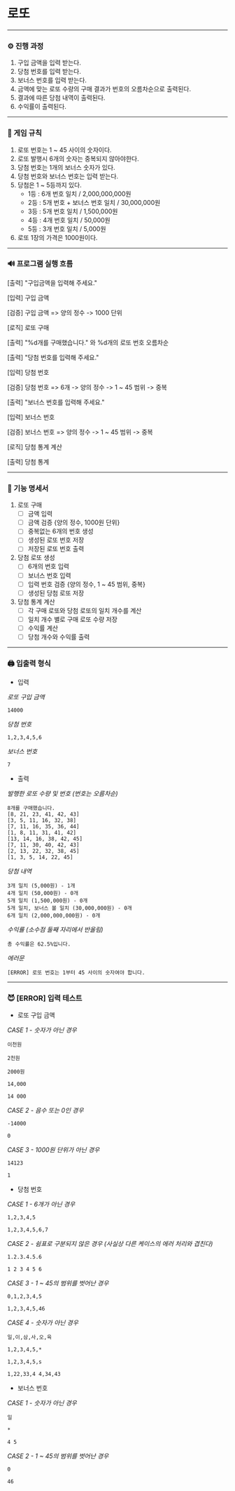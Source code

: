 # 로또

- - -

### ⚙️ 진행 과정

1. 구입 금액을 입력 받는다.
2. 당첨 번호를 입력 받는다.
3. 보너스 번호를 입력 받는다.
4. 금액에 맞는 로또 수량의 구매 결과가 번호의 오름차순으로 출력된다.
5. 결과에 따른 당첨 내역이 출력된다.
6. 수익률이 출력된다.

- - -

### 🧨 게임 규칙

1. 로또 번호는 1 ~ 45 사이의 숫자이다.
2. 로또 발행시 6개의 숫자는 중복되지 않아야한다.
3. 당첨 번호는 1개의 보너스 숫자가 있다.
4. 당첨 번호와 보너스 번호는 입력 받는다.
5. 당첨은 1 ~ 5등까지 있다.
   - 1등 : 6개 번호 일치 / 2,000,000,000원
   - 2등 : 5개 번호 + 보너스 번호 일치 / 30,000,000원
   - 3등 : 5개 번호 일치 / 1,500,000원
   - 4등 : 4개 번호 일치 / 50,000원
   - 5등 : 3개 번호 일치 / 5,000원
6. 로또 1장의 가격은 1000원이다.

- - -

### 🔊 프로그램 실행 흐름

[출력] "구입금액을 입력해 주세요."

[입력] 구입 금액

[검증] 구입 금액 => 양의 정수 -> 1000 단위

[로직] 로또 구매

[출력] "%d개를 구매했습니다." 와 %d개의 로또 번호 오름차순

[출력] "당첨 번호를 입력해 주세요."

[입력] 당첨 번호

[검증] 당첨 번호 => 6개 -> 양의 정수 -> 1 ~ 45 범위 -> 중복

[출력] "보너스 번호를 입력해 주세요."

[입력] 보너스 번호

[검증] 보너스 번호 => 양의 정수 -> 1 ~ 45 범위 -> 중복

[로직] 당첨 통계 계산

[출력] 당첨 통계

- - -

### 📝 기능 명세서

1. 로또 구매
   - [ ] 금액 입력
   - [ ] 금액 검증 {양의 정수, 1000원 단위}
   - [ ] 중복없는 6개의 번호 생성
   - [ ] 생성된 로또 번호 저장
   - [ ] 저장된 로또 번호 출력
2. 당첨 로또 생성
   - [ ] 6개의 번호 입력
   - [ ] 보너스 번호 입력
   - [ ] 입력 번호 검증 {양의 정수, 1 ~ 45 범위, 중복}
   - [ ] 생성된 당첨 로또 저장
3. 당첨 통계 계산
   - [ ] 각 구매 로또와 당첨 로또의 일치 개수를 계산
   - [ ] 일치 개수 별로 구매 로또 수량 저장
   - [ ] 수익률 계산
   - [ ] 당첨 개수와 수익률 출력

------

### 🖨️ 입출력 형식

- 입력

*로또 구입 금액*

```
14000
```



*당첨 번호*

```
1,2,3,4,5,6
```



*보너스 번호*

```
7
```



- 출력

*발행한 로또 수량 및 번호 (번호는 오름차순)*

```
8개를 구매했습니다.
[8, 21, 23, 41, 42, 43] 
[3, 5, 11, 16, 32, 38] 
[7, 11, 16, 35, 36, 44] 
[1, 8, 11, 31, 41, 42] 
[13, 14, 16, 38, 42, 45] 
[7, 11, 30, 40, 42, 43] 
[2, 13, 22, 32, 38, 45] 
[1, 3, 5, 14, 22, 45]
```



*당첨 내역*

```
3개 일치 (5,000원) - 1개
4개 일치 (50,000원) - 0개
5개 일치 (1,500,000원) - 0개
5개 일치, 보너스 볼 일치 (30,000,000원) - 0개
6개 일치 (2,000,000,000원) - 0개
```



*수익률 (소수점 둘째 자리에서 반올림)* 

```
총 수익률은 62.5%입니다.
```



*에러문*

```
[ERROR] 로또 번호는 1부터 45 사이의 숫자여야 합니다.
```

------

### 😈 [ERROR] 입력 테스트

- 로또 구입 금액

*CASE 1 - 숫자가 아닌 경우*

```
이천원
```

```
2천원
```

```
2000원
```

```
14,000
```

```
14 000
```



*CASE 2 - 음수 또는 0인 경우*

```
-14000
```

```
0
```



*CASE 3 - 1000원 단위가 아닌 경우*

```
14123
```

```
1
```



- 당첨 번호

*CASE 1 - 6개가 아닌 경우*

```
1,2,3,4,5
```

```
1,2,3,4,5,6,7
```



*CASE 2 - 쉼표로 구분되지 않은 경우 (사실상 다른 케이스의 에러 처리와 겹친다)*

```
1.2.3.4.5.6
```

```
1 2 3 4 5 6 
```



*CASE 3 - 1 ~ 45의 범위를 벗어난 경우*

```
0,1,2,3,4,5
```

```
1,2,3,4,5,46
```



*CASE 4 - 숫자가 아닌 경우*

```
일,이,삼,사,오,육
```

```
1,2,3,4,5,*
```

```
1,2,3,4,5,s
```

```
1,22,33,4 4,34,43
```



- 보너스 번호

*CASE 1 - 숫자가 아닌 경우*

```
일
```

```
*
```

```
4 5
```



*CASE 2 - 1 ~ 45의 범위를 벗어난 경우*

```
0
```

```
46
```

